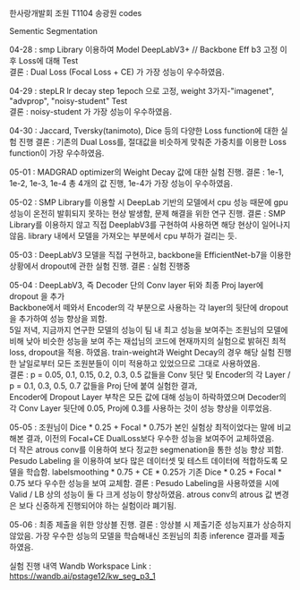 한사랑개발회 조원 T1104 송광원 codes  

Sementic Segmentation  

04-28 : smp Library 이용하여 Model DeepLabV3+ // Backbone Eff b3 고정 이후 Loss에 대해 Test  
        결론 : Dual Loss (Focal Loss + CE) 가 가장 성능이 우수하였음.  
  
04-29 : stepLR lr decay step 1epoch 으로 고정, weight 3가지-"imagenet", "advprop", "noisy-student" Test     
        결론 : noisy-student 가 가장 성능이 우수하였음.  
  
04-30 : Jaccard, Tversky(tanimoto), Dice 등의 다양한 Loss function에 대한 실험 진행
        결론 : 기존의 Dual Loss를, 절대값을 비슷하게 맞춰준 가중치를 이용한 Loss function이 가장 우수하였음.  
  
05-01 : MADGRAD optimizer의 Weight Decay 값에 대한 실험 진행. 
        결론 : 1e-1, 1e-2, 1e-3, 1e-4 총 4개의 값 진행, 1e-4가 가장 성능이 우수하였음.  
  
05-02 : SMP Library를 이용할 시 DeepLab 기반의 모델에서 cpu 성능 때문에 gpu 성능이 온전히 발휘되지 못하는 현상 발생함, 문제 해결을 위한 연구 진행. 
        결론 : SMP Library를 이용하지 않고 직접 DeeplabV3를 구현하여 사용하면 해당 현상이 일어나지 않음. library 내에서 모델을 가져오는 부분에서 cpu 부하가 걸리는 듯.   
  
05-03 : DeepLabV3 모델을 직접 구현하고, backbone을 EfficientNet-b7을 이용한 상황에서 dropout에 관한 실험 진행. 
        결론 : 실험 진행중 
  
05-04 : DeepLabV3, 즉 Decoder 단의 Conv layer 뒤와 최종 Proj layer에 dropout 을 추가   
        Backbone에서 떼와서 Encoder의 각 부분으로 사용하는 각 layer의 뒷단에 dropout 을 추가하여 성능 향상을 꾀함.  
        5일 저녁, 지금까지 연구한 모델의 성능이 팀 내 최고 성능을 보여주는 조원님의 모델에 비해 낮아 비슷한 성능을 보여 주는 재섭님의 코드에 현재까지의 실험으로 밝혀진 최적 loss, dropout을 적용. 
        하였음. train-weight과 Weight Decay의 경우 해당 실험 진행한 날일로부터 모든 조원분들이 이미 적용하고 있었으므로 그대로 사용하였음.  
        결론 : p = 0.05, 0.1, 0.15, 0.2, 0.3, 0.5 값들을 Conv 뒷단 및 Encoder의 각 Layer / p = 0.1, 0.3, 0.5, 0.7 값들을 Proj 단에 붙여 실험한 결과,   
              Encoder에 Dropout Layer 부착은 모든 값에 대해 성능이 하락하였으며 Decoder의 각 Conv Layer 뒷단에 0.05, Proj에 0.3를 사용하는 것이 성능 향상을 이루었음.  
  
05-05 : 조원님이 Dice * 0.25 + Focal * 0.75가 본인 실험상 최적이었다는 말에 비교해본 결과, 이전의 Focal+CE DualLoss보다 우수한 성능을 보여주어 교체하였음.   
        더 작은 atrous conv를 이용하여 보다 정교한 segmenation을 통한 성능 향상 꾀함. 
        Pesudo Labeling 을 이용하여 보다 많은 데이터셋 및 테스트 데이터에 적합하도록 모델을 학습함. 
        labelsmoothing * 0.75 + CE * 0.25가 기존 Dice * 0.25 + Focal * 0.75 보다 우수한 성능을 보여 교체함. 
        결론 : Pesudo Labeling을 사용하였을 시에 Valid / LB 상의 성능이 둘 다 크게 성능이 향상하였음. atrous conv의 atrous 값 변경은 보다 신중하게 진행되어야 하는 실험이라 폐기됨. 
  
05-06 : 최종 제출을 위한 앙상블 진행. 
        결론 : 앙상블 시 제출기준 성능지표가 상승하지 않았음. 가장 우수한 성능의 모델을 학습해내신 조원님의 최종 inference 결과를 제출하였음.  
  
실험 진행 내역 Wandb Workspace Link : https://wandb.ai/pstage12/kw_seg_p3_1 
